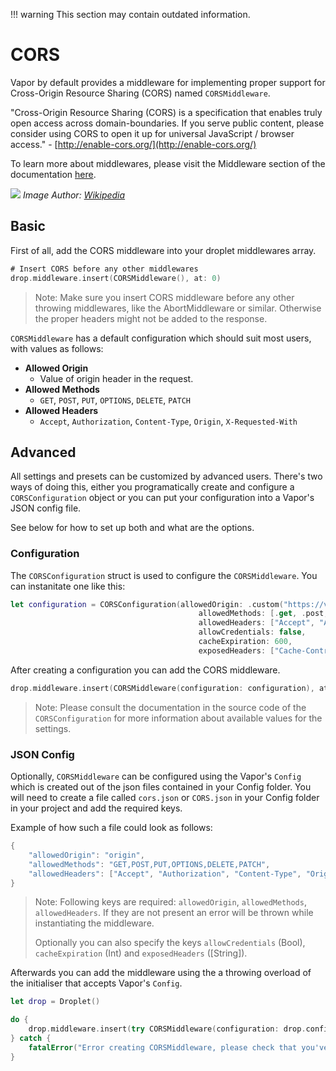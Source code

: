 !!! warning
    This section may contain outdated information.

# CORS

Vapor by default provides a middleware for implementing proper support for Cross-Origin Resource Sharing (CORS) named `CORSMiddleware`.

"Cross-Origin Resource Sharing (CORS) is a specification that enables truly open access across domain-boundaries. If you serve public content, please consider using CORS to open it up for universal JavaScript / browser access." - [http://enable-cors.org/](http://enable-cors.org/)

To learn more about middlewares, please visit the Middleware section of the documentation [here](https://vapor.github.io/documentation/guide/middleware.html).

![](https://upload.wikimedia.org/wikipedia/commons/c/ca/Flowchart_showing_Simple_and_Preflight_XHR.svg)
*Image Author: [Wikipedia](https://commons.wikimedia.org/wiki/File:Flowchart_showing_Simple_and_Preflight_XHR.svg)*

## Basic

First of all, add the CORS middleware into your droplet middlewares array.

```swift
# Insert CORS before any other middlewares
drop.middleware.insert(CORSMiddleware(), at: 0)
``` 

> Note: Make sure you insert CORS middleware before any other throwing middlewares, like the AbortMiddleware or similar. Otherwise the proper headers might not be added to the response.

`CORSMiddleware` has a default configuration which should suit most users, with values as follows:

- **Allowed Origin** 
	- Value of origin header in the request.
- **Allowed Methods** 
	- `GET`, `POST`, `PUT`, `OPTIONS`, `DELETE`, `PATCH`
- **Allowed Headers**
	- `Accept`, `Authorization`, `Content-Type`, `Origin`, `X-Requested-With`

## Advanced

All settings and presets can be customized by advanced users. There's two ways of doing this, either you programatically create and configure a `CORSConfiguration` object or you can put your configuration into a Vapor's JSON config file.

See below for how to set up both and what are the options.

### Configuration

The `CORSConfiguration` struct is used to configure the `CORSMiddleware`. You can instanitate one like this:

```swift
let configuration = CORSConfiguration(allowedOrigin: .custom("https://vapor.codes"),
						                  allowedMethods: [.get, .post, .options],
						                  allowedHeaders: ["Accept", "Authorization"],
						                  allowCredentials: false,
						                  cacheExpiration: 600,
						                  exposedHeaders: ["Cache-Control", "Content-Language"])
```

After creating a configuration you can add the CORS middleware.

```swift
drop.middleware.insert(CORSMiddleware(configuration: configuration), at: 0)
```

> Note: Please consult the documentation in the source code of the `CORSConfiguration` for more information about available values for the settings.


### JSON Config

Optionally, `CORSMiddleware` can be configured using the Vapor's `Config` which is created out of the json files contained in your Config folder. You will need to create a file called `cors.json` or `CORS.json` in your Config folder in your project and add the required keys.

Example of how such a file could look as follows:

```swift
{
    "allowedOrigin": "origin",
    "allowedMethods": "GET,POST,PUT,OPTIONS,DELETE,PATCH",
    "allowedHeaders": ["Accept", "Authorization", "Content-Type", "Origin", "X-Requested-With"]
}

```

> Note: Following keys are required: `allowedOrigin`, `allowedMethods`, `allowedHeaders`. If they are not present an error will be thrown while instantiating the middleware.
> 
> Optionally you can also specify the keys `allowCredentials` (Bool), `cacheExpiration` (Int) and `exposedHeaders` ([String]).

Afterwards you can add the middleware using the a throwing overload of the initialiser that accepts Vapor's `Config`.

```swift
let drop = Droplet()

do {
	drop.middleware.insert(try CORSMiddleware(configuration: drop.config), at: 0)
} catch {
	fatalError("Error creating CORSMiddleware, please check that you've setup cors.json correctly.")
}
```

